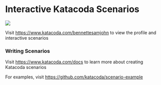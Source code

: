# Interactive Katacoda Scenarios

[![](http://shields.katacoda.com/katacoda/bennettesamjohn/count.svg)](https://www.katacoda.com/bennettesamjohn "Get your profile on Katacoda.com")

Visit https://www.katacoda.com/bennettesamjohn to view the profile and interactive scenarios

### Writing Scenarios
Visit https://www.katacoda.com/docs to learn more about creating Katacoda scenarios

For examples, visit https://github.com/katacoda/scenario-example
